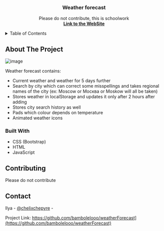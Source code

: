 <div align="center">
  <h3 align="center">Weather forecast</h3>

  <p align="center">
    Please do not contribute, this is schoolwork
    <br />
    <a href="https://bambolelooo.github.io/weatherForecast/"><strong>Link to the WebSite</strong></a>
  </p>
</div>



<!-- TABLE OF CONTENTS -->
<details>
  <summary>Table of Contents</summary>
  <ol>
    <li>
      <a href="#about-the-project">About The Project</a>
      <ul>
        <li><a href="#built-with">Built With</a></li>
      </ul>
    </li>
    <li><a href="#contributing">Contributing</a></li>
    <li><a href="#contact">Contact</a></li>
  </ol>
</details>



<!-- ABOUT THE PROJECT -->
## About The Project

![image](https://user-images.githubusercontent.com/63548697/201588606-617d84e8-0775-4975-ba47-257e123f1202.png)

Weather forecast contains:

* Current weather and weather for 5 days further
* Search by city which can correct some misspellings and takes regional names of the city (ex: Moscow or Москва or Moskow will all be taken)
* Stores weather in localStorage and updates it only after 2 hours after adding
* Stores city search history as well
* Pads which colour depends on temperature
* Animated weather icons


### Built With

* CSS (Bootstrap)
* HTML
* JavaScript


<!-- CONTRIBUTING -->
## Contributing

Please do not contribute



<!-- CONTACT -->
## Contact

Ilya - [@chelixchepyre](https://twitter.com/chelixchepyre) - 

Project Link: https://github.com/bambolelooo/weatherForecast](https://github.com/bambolelooo/weatherForecast)
